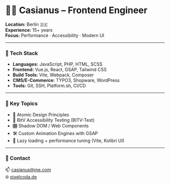 # 👨‍💻 Casianus – Frontend Engineer

**Location:** Berlin 🇩🇪  
**Experience:** 15+ years  
**Focus:** Performance · Accessibility · Modern UI  

---

### 🧰 Tech Stack
- **Languages:** JavaScript, PHP, HTML, SCSS
- **Frontend:** Vue.js, React, GSAP, Tailwind CSS
- **Build Tools:** Vite, Webpack, Composer
- **CMS/E-Commerce:** TYPO3, Shopware, WordPress
- **Tools:** Git, SSH, Platform.sh, CI/CD

---

### 🔎 Key Topics
- 🎯 Atomic Design Principles  
- 🧪 BitV Accessibility Testing (BITV-Test)  
- 🎛️ Shadow DOM / Web Components  
- 🛠️ Custom Animation Engines with GSAP  
- 🚀 Lazy loading + performance tuning (Vite, Kolibri UI)

---

### 💬 Contact
📫 [casianus@me.com](mailto:casianus@me.com)  
🌐 [pixelcoda.de](https://pixelcoda.de)

